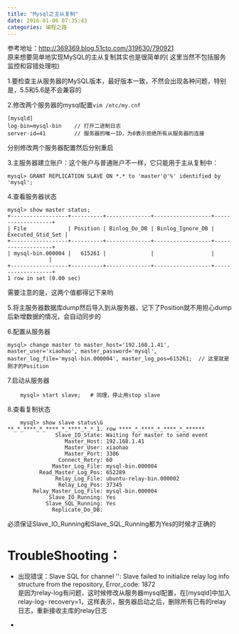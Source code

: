```yaml
---
title: "Mysql之主从复制"
date: 2016-01-06 07:35:43
categories: 编程之路
---
```

参考地址：<http://369369.blog.51cto.com/319630/790921>  
原来想要简单地实现MySQL的主从复制其实也是很简单的(
这里当然不包括服务监控和容错处理啦)

1.要检查主从服务器的MySQL版本，最好版本一致，不然会出现各种问题，特别是，5.5和5.6是不会兼容的  

2.修改两个服务器的mysql配置`vim /etc/my.cnf`

    [mysqld]
    log-bin=mysql-bin    // 打开二进制日志
    server-id=41         // 服务器的唯一ID，为0表示拒绝所有从服务器的连接

分别修改两个服务器配置然后分别重启

3.主服务器建立账户：这个账户与普通账户不一样，它只能用于主从复制中：  

    mysql> GRANT REPLICATION SLAVE ON *.* to 'master'@'%' identified by 'mysql';

4.查看服务器状态

    mysql> show master status;
    +------------------+----------+--------------+------------------+-------------------+  
    | File             | Position | Binlog_Do_DB | Binlog_Ignore_DB | Executed_Gtid_Set |  
    +------------------+----------+--------------+------------------+-------------------+  
    | mysql-bin.000004 |   615261 |              |                  |                   |  
    +------------------+----------+--------------+------------------+-------------------+  
    1 row in set (0.00 sec)


需要注意的是，这两个值都得记下来哟

5.将主服务器数据库dump然后导入到从服务器，记下了Position就不用担心dump后新增数据的情况，会自动同步的

6.配置从服务器

    mysql> change master to master_host='192.168.1.41', master_user='xiaohao', master_password='mysql', master_log_file='mysql-bin.000004', master_log_pos=615261;  // 这里就是刚才的Position

7.启动从服务器  

        mysql> start slave;   # 同理，停止用stop slave

8.查看复制状态  

        mysql> show slave status\G  
    **_*_****_*_****_*_****_*_* 1. row ****_*_****_*_****_*_******  
                   Slave_IO_State: Waiting for master to send event  
                      Master_Host: 192.168.1.41  
                      Master_User: xiaohao  
                      Master_Port: 3306  
                    Connect_Retry: 60  
                  Master_Log_File: mysql-bin.000004  
              Read_Master_Log_Pos: 652289  
                   Relay_Log_File: ubuntu-relay-bin.000002  
                    Relay_Log_Pos: 37345  
            Relay_Master_Log_File: mysql-bin.000004  
                 Slave_IO_Running: Yes  
                Slave_SQL_Running: Yes  
                  Replicate_Do_DB:

必须保证Slave_IO_Running和Slave_SQL_Running都为Yes的时候才正确的

# **TroubleShooting：**



  * 出现错误：Slave SQL for channel '': Slave failed to initialize relay log info structure from the repository, Error_code: 1872  
是因为relay-log有问题，这时候修改从服务器mysql配置，在[mysqld]中加入relay-log-
recovery=1，这样表示，服务器启动之后，删除所有已有的relay日志，重新接收主库的relay日志

  *   

